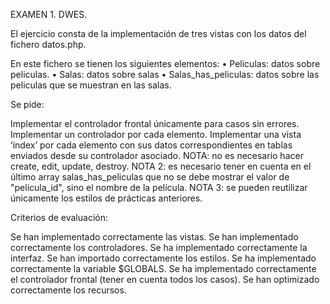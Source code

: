 EXAMEN 1. DWES.

El ejercicio consta de la implementación de tres vistas con los datos del fichero datos.php.

En este fichero se tienen los siguientes elementos: • Peliculas: datos sobre peliculas. • Salas: datos sobre salas • Salas_has_peliculas: datos sobre las peliculas que se muestran en las salas.

Se pide:

Implementar el controlador frontal únicamente para casos sin errores.
Implementar un controlador por cada elemento.
Implementar una vista ‘index’ por cada elemento con sus datos correspondientes en tablas enviados desde su controlador asociado.
NOTA: no es necesario hacer create, edit, update, destroy. NOTA 2: es necesario tener en cuenta en el último array salas_has_peliculas que no se debe mostrar el valor de "pelicula_id", sino el nombre de la película. NOTA 3: se pueden reutilizar únicamente los estilos de prácticas anteriores.

Criterios de evaluación:

Se han implementado correctamente las vistas.
Se han implementado correctamente los controladores.
Se ha implementado correctamente la interfaz.
Se han importado correctamente los estilos.
Se ha implementado correctamente la variable $GLOBALS.
Se ha implementado correctamente el controlador frontal (tener en cuenta todos los casos).
Se han optimizado correctamente los recursos.